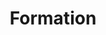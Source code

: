 ---
weight : 20
title : "Formation"

data : 
  - title : "Formation académique"
    items:
      - name : "Master 2 Informatique (DESS)"
        date : "Juin 1999"
        school : "Université de Montpellier"
        city : "Montpellier, France"
        internship:
          title : "Base de données spatialisée pour l'agriculture et l'environnement"
          period : "mars - juillet 1999"
          org : "UMR Sol&Environnement, INRA - Montpellier, France"          
      - name : "Ingénieur maître Génie Mathématique & Informatique"
        date : "Juin 1998"
        school : "Université de Montpellier"
        city : "Montpellier, France"
        internship:
          title : "Cartographie des sols par logique floue"
          period : "octobre 1997 - Février 1998"
          org : "UMR Sol&Environnement, INRA - Montpellier, France"
      - name : "DUT Informatique"
        date : "Juin 1996"
        school : "Université de Montpellier"
        city : "Montpellier, France"
        internship:
          title : "Identification de contours terrestres sous couverture nuageuse"
          period : "février 1997 - juin 1999"
          org : "Computing Department, University of Central Lancashire - Preston, Angleterre 🇬🇧"
          details : >
            Au cours de ce premier stage de mon cursus universitaire,
            j'ai développé un outil d'identification de contours terrestres sous couverture nuageuse
            à partir d'images satellites<br/>
            Cette première expérience en milieu professionnel m'a permis de découvrir la production logicielle, 
            depuis la conception jusqu'à la finalisation des développements. 
            J'ai su implémenter les algorithmes de traitement du signal de référence dans le domaine<br/>
            J'ai choisi d'effectuer ce stage à l'étranger, sur un financement ERASMUS, d'une part pour développer ma pratique quotidienne de la langue anglaise,
            et d'autre part pour m'enrichir d'une expérience forcément différente.<br/>
          emojis : 🛰 ☁️ 🌍 💂‍♀️
      - name : "Baccalauréat C - Mathématiques et sciences physiques, option informatique"
        date : "Juin 1994"
        school : "Lycée Henri IV"
        city : "Béziers, France"

  - title : "Formation professionnelle"
    items:
      - name : "C++ avancé"
        date : "2018-2019"
        details : "concepts, architecture logicielle, métaprogrammation, qualité, optimisation"
        hours : "91"
      - name : "Initiation au développement d'applications iOS/Swift"
        date : "2018"
        details : ""
        hours : "20"
      - name : "SCRUM master"
        date : "2018"
        details : ""
        hours : "25"
      - name : "SCRUM niveau 1"
        date : "2017"
        details : ""
        hours : "15"
      - name : "Communication et management Process’Communication"
        date : "2013"
        details : ""
        hours : "14"
      - name : "Entretien et évaluation des collaborateurs"
        date : "2012"
        details : ""
        hours : "7"
      - name : "Rédaction scientifique en anglais "
        date : "2012 et 2005"
        details : ""
        hours : "7"
      - name : "UML et conception d'architectures logicielles"
        date : "2008"
        details : ""
        hours : "21"
      - name : "Ecole ingénieur ENVOL"
        date : "2008"
        details : ""
        hours : "35"
      - name : "Exercer une responsabilité et animer une équipe"
        date : "2007"
        details : ""
        hours : "28"
---